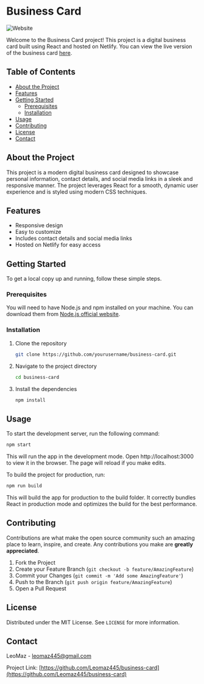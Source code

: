 
# Business Card

![Website](https://img.shields.io/website?url=https%3A%2F%2Fleomaz-card.netlify.app%2F)

Welcome to the Business Card project! This project is a digital business card built using React and hosted on Netlify. You can view the live version of the business card [here](https://leomaz-card.netlify.app/).

## Table of Contents

- [About the Project](#about-the-project)
- [Features](#features)
- [Getting Started](#getting-started)
  - [Prerequisites](#prerequisites)
  - [Installation](#installation)
- [Usage](#usage)
- [Contributing](#contributing)
- [License](#license)
- [Contact](#contact)

## About the Project

This project is a modern digital business card designed to showcase personal information, contact details, and social media links in a sleek and responsive manner. The project leverages React for a smooth, dynamic user experience and is styled using modern CSS techniques.

## Features

- Responsive design
- Easy to customize
- Includes contact details and social media links
- Hosted on Netlify for easy access

## Getting Started

To get a local copy up and running, follow these simple steps.

### Prerequisites

You will need to have Node.js and npm installed on your machine. You can download them from [Node.js official website](https://nodejs.org/).

### Installation

1. Clone the repository
   ```sh
   git clone https://github.com/yourusername/business-card.git
   ```
2. Navigate to the project directory
   ```sh
   cd business-card
   ```
3. Install the dependencies
   ```sh
   npm install
   ```

## Usage

To start the development server, run the following command:
   ```sh
   npm start
   ```
This will run the app in the development mode. Open http://localhost:3000 to view it in the browser. The page will reload if you make edits.

To build the project for production, run:
   ```sh
   npm run build
   ```
This will build the app for production to the build folder. It correctly bundles React in production mode and optimizes the build for the best performance.

## Contributing

Contributions are what make the open source community such an amazing place to learn, inspire, and create. Any contributions you make are **greatly appreciated**.

1. Fork the Project
2. Create your Feature Branch (`git checkout -b feature/AmazingFeature`)
3. Commit your Changes (`git commit -m 'Add some AmazingFeature'`)
4. Push to the Branch (`git push origin feature/AmazingFeature`)
5. Open a Pull Request

## License

Distributed under the MIT License. See `LICENSE` for more information.

## Contact

LeoMaz - [leomaz445@gmail.com](mailto:leomaz445@gmail.com)

Project Link: [https://github.com/Leomaz445/business-card](https://github.com/Leomaz445/business-card)
